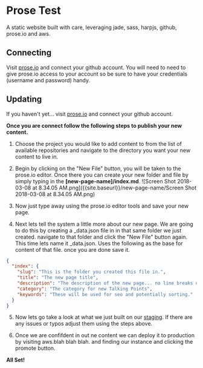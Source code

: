 # Prose Test

A static website built with care, leveraging jade, sass, harpjs, github, prose.io and aws.

## Connecting

Visit [prose.io](prose.io) and connect your github account. You will need to need to give prose.io access to your account so be sure to have your credentials (username and password) handy.

## Updating

If you haven't yet... visit [prose.io](prose.io) and connect your github account.

**Once you are connect follow the following steps to publish your new content.**

1. Choose the project you would like to add content to from the list of available repositories and navigate to the directory you want your new content to live in.

2. Begin by clicking on the "New File" button, you will be taken to the prose.io editor. Once there you can create your new folder and file by simply typing in the **\[new-page-name]/index.md**. ![Screen Shot 2018-03-08 at 8.34.05 AM.png]({{site.baseurl}}/new-page-name/Screen Shot 2018-03-08 at 8.34.05 AM.png)

3. Now just type away using the prose.io editor tools and save your new page.

4. Next lets tell the system a little more about our new page. We are going to do this by creating a _data.json file in in that same folder we just created. navigate to that folder and click the "New File" button again. This time lets name it _data.json. Uses the following as the base for content of that file. once you are done save it.
```json
{
  "index": {
    "slug": "This is the folder you created this file in.",
    "title": "The new page title",
    "description": "The description of the new page... no line breaks or funny charachters please.",
    "category": "The category for new Talking Points",
    "keywords": "These will be used for seo and potentially sorting."
  }
}
```

5. Now lets go take a look at what we just built on our [staging](https://test-prose-staging.herokuapp.com/). If there are any issues or typos adjust them using the steps above.

6. Once we are confifdent in out ne content we can deploy it to production by visiting aws.blah blah blah. and finding our instance and clicking the promote button.

**All Set!**

